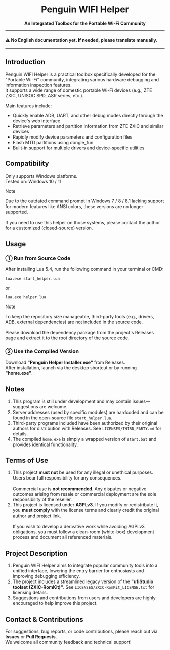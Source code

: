 <div align="center">
<h1 align="center">Penguin WIFI Helper</h1>
<strong>An Integrated Toolbox for the Portable Wi-Fi Community</strong>
</div>

---
#### ⚠️ No English documentation yet. If needed, please translate manually.
---

## Introduction  
Penguin WIFI Helper is a practical toolbox specifically developed for the "Portable Wi-Fi" community, integrating various hardware debugging and information inspection features.  
It supports a wide range of domestic portable Wi-Fi devices (e.g., ZTE ZXIC, UNISOC SPD, ASR series, etc.).

Main features include:
- Quickly enable ADB, UART, and other debug modes directly through the device's web interface  
- Retrieve parameters and partition information from ZTE ZXIC and similar devices  
- Rapidly modify device parameters and configuration files  
- Flash MTD partitions using dongle_fun  
- Built-in support for multiple drivers and device-specific utilities  

## Compatibility  
Only supports Windows platforms.  
Tested on: Windows 10 / 11

> [!NOTE]  
> Due to the outdated command prompt in Windows 7 / 8 / 8.1 lacking support for modern features like ANSI colors, these versions are no longer supported.<br>  
> If you need to use this helper on those systems, please contact the author for a customized (closed-source) version.

## Usage
### ① Run from Source Code  
After installing Lua 5.4, run the following command in your terminal or CMD:
```shell
lua.exe start_helper.lua
```
or
```shell
lua.exe helper.lua
```

> [!NOTE]  
> To keep the repository size manageable, third-party tools (e.g., drivers, ADB, external dependencies) are not included in the source code.<br>  
> Please download the dependency package from the project's Releases page and extract it to the root directory of the source code.

### ② Use the Compiled Version  
Download **"Penguin Helper Installer.exe"** from Releases.  
After installation, launch via the desktop shortcut or by running **"home.exe"**.

## Notes
1. This program is still under development and may contain issues—suggestions are welcome.  
2. Server addresses (used by specific modules) are hardcoded and can be found in the open-source file `start_helper.lua`.  
3. Third-party programs included have been authorized by their original authors for distribution with Releases. See `LICENSES/THIRD_PARTY.md` for details.  
4. The compiled `home.exe` is simply a wrapped version of `start.bat` and provides identical functionality.

## Terms of Use
1. This project **must not** be used for any illegal or unethical purposes. Users bear full responsibility for any consequences.<br/>  
   Commercial use is **not recommended**. Any disputes or negative outcomes arising from resale or commercial deployment are the sole responsibility of the reseller.  
2. This project is licensed under **AGPLv3**. If you modify or redistribute it, you **must comply** with the license terms and clearly credit the original author and project link.<br/>  
   If you wish to develop a derivative work while avoiding AGPLv3 obligations, you must follow a clean-room (white-box) development process and document all referenced materials.

## Project Description
1. Penguin WIFI Helper aims to integrate popular community tools into a unified interface, lowering the entry barrier for enthusiasts and improving debugging efficiency.  
2. The project includes a streamlined legacy version of the **"ufiStudio toolset (ZXIC-RomKit)"**. See `LICENSES/ZXIC-RomKit_LICENSE.txt` for licensing details.  
3. Suggestions and contributions from users and developers are highly encouraged to help improve this project.

## Contact & Contributions  
For suggestions, bug reports, or code contributions, please reach out via **Issues** or **Pull Requests**.  
We welcome all community feedback and technical support!
